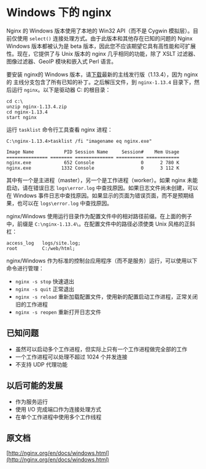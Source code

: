 # Windows 下的 nginx

Nginx 的 Windows 版本使用了本地的 Win32 API（而不是 Cygwin 模拟层）。目前仅使用 `select()` 连接处理方式。由于此版本和其他存在已知的问题的 Nginx Windows 版本都被认为是 beta 版本，因此您不应该期望它具有高性能和可扩展性。现在，它提供了与 Unix 版本的 nginx 几乎相同的功能，除了 XSLT 过滤器、图像过滤器、GeoIP 模块和嵌入式 Perl 语言。

<!-- more -->

要安装 nginx的 Windows 版本，请[下载](http://nginx.org/en/download.html)最新的主线发行版（1.13.4），因为 nginx 的 主线分支包含了所有已知的补丁。之后解压文件，到 `nginx-1.13.4` 目录下，然后运行 `nginx`。以下是驱动器 C: 的根目录：

```
cd c:\
unzip nginx-1.13.4.zip
cd nginx-1.13.4
start nginx
```

运行 `tasklist` 命令行工具查看 nginx 进程：

```
C:\nginx-1.13.4>tasklist /fi "imagename eq nginx.exe"

Image Name           PID Session Name     Session#    Mem Usage
=============== ======== ============== ========== ============
nginx.exe            652 Console                 0      2 780 K
nginx.exe           1332 Console                 0      3 112 K
```
其中有一个是主进程（master），另一个是工作进程（worker）。如果 nginx 未能启动，请在错误日志 `logs\error.log` 中查找原因。如果日志文件尚未创建，可以在 Windows 事件日志中查找原因。如果显示的页面为错误页面，而不是预期结果，也可以在 `logs\error.log` 中查找原因。

nginx/Windows 使用运行目录作为配置文件中的相对路径前缀。在上面的例子中，前缀是 `C:\nginx-1.13.4\`。在配置文件中的路径必须使类 Unix 风格的正斜杠：

```
access_log   logs/site.log;
root         C:/web/html;
```
nginx/Windows 作为标准的控制台应用程序（而不是服务）运行，可以使用以下命令进行管理：

- `nginx -s stop` 快速退出
- `nginx -s quit` 正常退出
- `nginx -s reload` 重新加载配置文件，使用新的配置启动工作进程，正常关闭旧的工作进程
- `nginx -s reopen` 重新打开日志文件

## 已知问题
- 虽然可以启动多个工作进程，但实际上只有一个工作进程做完全部的工作
- 一个工作进程可以处理不超过 1024 个并发连接
- 不支持 UDP 代理功能

## 以后可能的发展
- 作为服务运行
- 使用 I/O 完成端口作为连接处理方式
- 在单个工作进程中使用多个工作线程

## 原文档

[http://nginx.org/en/docs/windows.html](http://nginx.org/en/docs/windows.html)
 